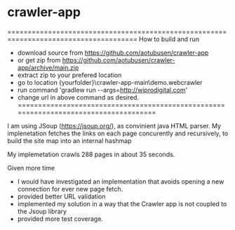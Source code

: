 # crawler-app


======================================================================================
How to build and run
- download source from https://github.com/aotubusen/crawler-app
- or get zip from https://github.com/aotubusen/crawler-app/archive/main.zip
- extract zip to your prefered location
- go to location {yourfolder}\crawler-app-main\demo.webcrawler
- run command 'gradlew run --args=http://wiprodigital.com'
- change url in above command as desired.
=====================================================================================


I am using JSoup (https://jsoup.org/), as convinient java HTML parser.
My implenetation fetches the links on each page concurently and recursively, to build the site map into an internal hashmap 

My implemetation crawls 288 pages in about 35 seconds.

Given more time 
- I would have investigated an implementation that avoids opening a new connection for ever new page fetch.
- provided better URL validation
- implemented my solution in a way that the Crawler app is not coupled to the Jsoup library
- provided more test coverage.
